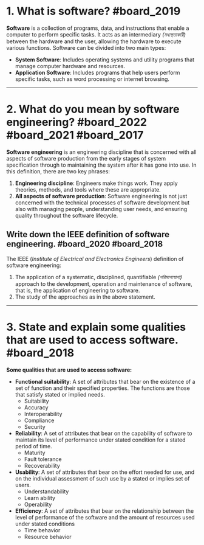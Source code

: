 # 1. What is software? #board_2019
**Software** is a collection of programs, data, and instructions that enable a computer to perform specific tasks. It acts as an intermediary *(মধ্যস্থতাকারী)* between the hardware and the user, allowing the hardware to execute various functions. Software can be divided into two main types:
 - **System Software**: Includes operating systems and utility programs that manage computer hardware and resources.    
 - **Application Software**: Includes programs that help users perform specific tasks, such as word processing or internet browsing.    

---

#  2. What do you mean by software engineering? #board_2022 #board_2021 #board_2017 
**Software engineering** is an engineering discipline that is concerned with all aspects of software production from the early stages of system specification through to maintaining the system after it has gone into use. In this definition, there are two key phrases:
 1. **Engineering discipline**: Engineers make things work. They apply theories, methods, and tools where these are appropriate.
 2. **All aspects of software production**: Software engineering is not just concerned with the technical processes of software development but also with managing people, understanding user needs, and ensuring quality throughout the software lifecycle.

## Write down the IEEE definition of software engineering. #board_2020 #board_2018
The IEEE (*Institute of Electrical and Electronics Engineers*) definition of software engineering:
1. The application of a systematic, disciplined, quantifiable *(পরিমাপযোগ্য)* approach to the development, operation and maintenance of software, that is, the application of engineering to software.
2. The study of the approaches as in the above statement.

---  
#  3. State and explain some qualities that are used to access software. #board_2018 
**Some qualities that are used to access software:**
 - **Functional suitability**: A set of attributes that bear on the existence of a set of function and their specified properties. The functions are those that satisfy stated or implied needs.
 	- Suitability
 	- Accuracy
 	- Interoperability
 	- Compliance
 	- Security
 - **Reliability**: A set of attributes that bear on the capability of software to maintain its level of performance under stated condition for a stated period of time.
 	- Maturity
 	- Fault tolerance
 	- Recoverability
 - **Usability**: A set of attributes that bear on the effort needed for use, and on the individual assessment of such use by a stated or implies set of users.
 	- Understandability
 	- Learn ability 
 	- Operability
 - **Efficiency**: A set of attributes that bear on the relationship between the level of performance of the software and the amount of resources used under stated conditions
 	- Time behavior
 	- Resource behavior
